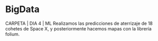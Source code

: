 # BigData

CARPETA | DIA 4 | ML
Realizamos las predicciones de aterrizaje de 18 cohetes de Space X, y posteriormente hacemos mapas con la librería folium. 
